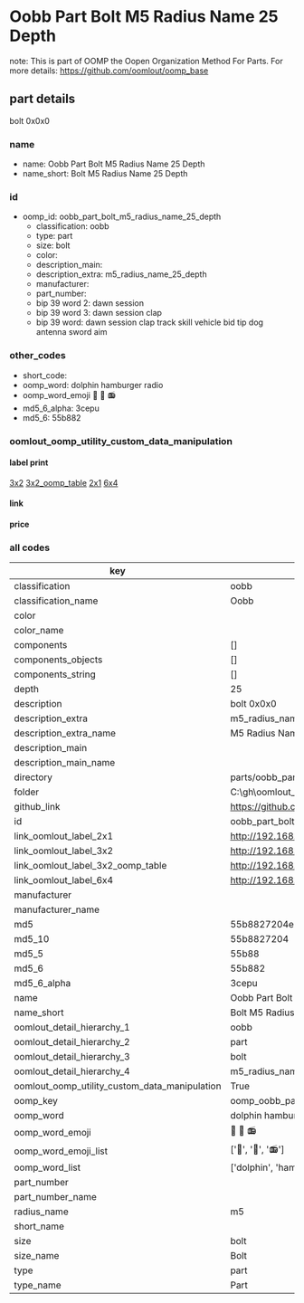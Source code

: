 # Oobb Part Bolt M5 Radius Name 25 Depth  

note: This is part of OOMP the Oopen Organization Method For Parts. For more details: https://github.com/oomlout/oomp_base

##  part details
  



bolt 0x0x0



### name
* name: Oobb Part Bolt M5 Radius Name 25 Depth
* name_short: Bolt M5 Radius Name 25 Depth
### id
* oomp_id: oobb_part_bolt_m5_radius_name_25_depth
  * classification: oobb
  * type: part
  * size: bolt
  * color: 
  * description_main: 
  * description_extra: m5_radius_name_25_depth
  * manufacturer: 
  * part_number: 
  * bip 39 word 2: dawn session
  * bip 39 word 3: dawn session clap
  * bip 39 word: dawn session clap track skill vehicle bid tip dog antenna sword aim

### other_codes
* short_code: 
* oomp_word: dolphin hamburger radio
* oomp_word_emoji :dolphin: :hamburger: :radio:
* md5_6_alpha: 3cepu
* md5_6: 55b882






### oomlout_oomp_utility_custom_data_manipulation
#### label print
[3x2](http://192.168.1.245:1112/?label=oomp%203cepu)
[3x2_oomp_table](http://192.168.1.108:1112/?label=oomp%203cepu)
[2x1](http://192.168.1.242:1112/?label=oomp%203cepu)
[6x4](http://192.168.1.55:1112/?label=oomp%203cepu)    

#### link

                              

#### price







### all codes 
| key | value |  
| --- | --- |  
| classification | oobb |  
| classification_name | Oobb |  
| color |  |  
| color_name |  |  
| components | [] |  
| components_objects | [] |  
| components_string | [] |  
| depth | 25 |  
| description | bolt 0x0x0 |  
| description_extra | m5_radius_name_25_depth |  
| description_extra_name | M5 Radius Name 25 Depth |  
| description_main |  |  
| description_main_name |  |  
| directory | parts/oobb_part_bolt_m5_radius_name_25_depth |  
| folder | C:\gh\oomlout_oobb_version_4_generated_parts\parts\oobb_part_bolt_m5_radius_name_25_depth |  
| github_link | https://github.com/oomlout/oomlout_oomp_part_src/tree/main/parts/oobb_part_bolt_m5_radius_name_25_depth |  
| id | oobb_part_bolt_m5_radius_name_25_depth |  
| link_oomlout_label_2x1 | http://192.168.1.242:1112/?label=oomp%203cepu |  
| link_oomlout_label_3x2 | http://192.168.1.245:1112/?label=oomp%203cepu |  
| link_oomlout_label_3x2_oomp_table | http://192.168.1.108:1112/?label=oomp%203cepu |  
| link_oomlout_label_6x4 | http://192.168.1.55:1112/?label=oomp%203cepu |  
| manufacturer |  |  
| manufacturer_name |  |  
| md5 | 55b8827204e282c3c7e53e6853b111bf |  
| md5_10 | 55b8827204 |  
| md5_5 | 55b88 |  
| md5_6 | 55b882 |  
| md5_6_alpha | 3cepu |  
| name | Oobb Part Bolt M5 Radius Name 25 Depth |  
| name_short | Bolt M5 Radius Name 25 Depth |  
| oomlout_detail_hierarchy_1 | oobb |  
| oomlout_detail_hierarchy_2 | part |  
| oomlout_detail_hierarchy_3 | bolt |  
| oomlout_detail_hierarchy_4 | m5_radius_name_25_depth |  
| oomlout_oomp_utility_custom_data_manipulation | True |  
| oomp_key | oomp_oobb_part_bolt_m5_radius_name_25_depth |  
| oomp_word | dolphin hamburger radio |  
| oomp_word_emoji | :dolphin: :hamburger: :radio: |  
| oomp_word_emoji_list | [':dolphin:', ':hamburger:', ':radio:'] |  
| oomp_word_list | ['dolphin', 'hamburger', 'radio'] |  
| part_number |  |  
| part_number_name |  |  
| radius_name | m5 |  
| short_name |  |  
| size | bolt |  
| size_name | Bolt |  
| type | part |  
| type_name | Part |  
